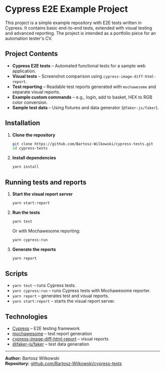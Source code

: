 # Cypress E2E Example Project

This project is a simple example repository with E2E tests written in Cypress. It contains basic end-to-end tests, extended with visual testing and advanced reporting. The project is intended as a portfolio piece for an automation tester's CV.

## Project Contents

- **Cypress E2E tests** – Automated functional tests for a sample web application.
- **Visual tests** – Screenshot comparison using `cypress-image-diff-html-report`.
- **Test reporting** – Readable test reports generated with `mochawesome` and separate visual reports.
- **Example custom commands** – e.g., login, add to basket, HEX to RGB color conversion.
- **Sample test data** – Using fixtures and data generator (`@faker-js/faker`).

## Installation

1. **Clone the repository**
   ```sh
   git clone https://github.com/Bartosz-Wilkowski/cypress-tests.git
   cd cypress-tests
   ```

2. **Install dependencies**
   ```sh
   yarn install
   ```

## Running tests and reports

1. **Start the visual report server**
   ```sh
   yarn start:report
   ```

2. **Run the tests**
   ```sh
   yarn test
   ```
   Or with Mochawesome reporting:
   ```sh
   yarn cypress:run
   ```

3. **Generate the reports**
   ```sh
   yarn report
   ```

## Scripts

- `yarn test` – runs Cypress tests.
- `yarn cypress:run` – runs Cypress tests with Mochawesome reporter.
- `yarn report` – generates test and visual reports.
- `yarn start:report` – starts the visual report server.

## Technologies

- [Cypress](https://www.cypress.io/) – E2E testing framework
- [mochawesome](https://github.com/adamgruber/mochawesome) – test report generation
- [cypress-image-diff-html-report](https://github.com/mjhea0/cypress-image-diff-html-report) – visual reports
- [@faker-js/faker](https://github.com/faker-js/faker) – test data generation

---

**Author:** Bartosz Wilkowski  
**Repository:** [github.com/Bartosz-Wilkowski/cypress-tests](https://github.com/Bartosz-Wilkowski/cypress-tests)